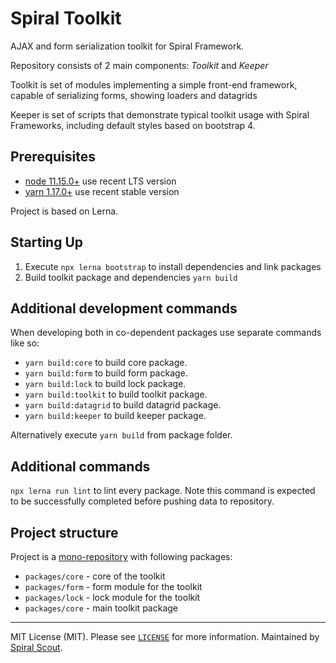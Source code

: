 # Spiral Toolkit
AJAX and form serialization toolkit for Spiral Framework.

Repository consists of 2 main components: *Toolkit* and *Keeper*

Toolkit is set of modules implementing a simple front-end framework, capable of serializing forms, showing loaders and datagrids

Keeper is set of scripts that demonstrate typical toolkit usage with Spiral Frameworks, including default styles based on bootstrap 4.

## Prerequisites
* [node 11.15.0+](https://nodejs.org/en/download/) use recent LTS version
* [yarn 1.17.0+](https://yarnpkg.com/en/docs/install) use recent stable version

Project is based on Lerna.

## Starting Up
1. Execute `npx lerna bootstrap` to install dependencies and link packages
2. Build toolkit package and dependencies `yarn build`

## Additional development commands
When developing both in co-dependent packages use separate commands like so:
- `yarn build:core` to build core package. 
- `yarn build:form` to build form package. 
- `yarn build:lock` to build lock package. 
- `yarn build:toolkit` to build toolkit package. 
- `yarn build:datagrid` to build datagrid package. 
- `yarn build:keeper` to build keeper package. 

Alternatively execute `yarn build` from package folder.

## Additional commands
`npx lerna run lint` to lint every package. Note this command is expected to be successfully completed before pushing data to repository.

## Project structure
Project is a [mono-repository](https://github.com/lerna/lerna#getting-started) with following packages:
- `packages/core` - core of the toolkit
- `packages/form` - form module for the toolkit
- `packages/lock` - lock module for the toolkit
- `packages/core` - main toolkit package

--------
MIT License (MIT). Please see [`LICENSE`](./LICENSE) for more information. Maintained by [Spiral Scout](https://spiralscout.com).